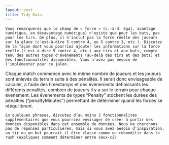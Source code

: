 ```yaml
---
layout: post
title: Tidy Data
---
```


```
Vous remarquerez que le champ de « force » (c.-à-d. égal, avantage numérique, en désavantage numérique) n'existe que pour les buts, pas pour les tirs. De plus, il n'inclut pas la force réelle des joueurs sur la glace (c'est-à-dire 5 contre 4, ou 5 contre 3, etc.). Discutez de la façon dont vous pourriez ajouter les informations sur la force réelle (c'est-à-dire 5 contre 4, etc.) aux tirs et aux buts, compte tenu des autres types d'événements (au-delà des tirs et des buts) et des fonctionnalités disponibles. Vous n'avez pas besoin de l'implémenter pour ce jalon.
```
Chaque match commence avec le même nombre de joueurs et les joueurs sont enlevés du terrain suite à des pénalités. Il serait donc envisageable de calculer, à l’aide des timestamps et des événements définissants les différents penalités, combien de joueurs il y a sur le terrain pour chaque évenement. Les évenements de types “Penalty” stockent les durées des pénalties (“penaltyMinutes”) permettant de détérminer quand les forces se rééquilibrent.


```
En quelques phrases, discutez d’au moins 3 fonctionnalités supplémentaires que vous pourriez envisager de créer à partir des données disponibles dans cet ensemble de données. Nous ne cherchons pas de réponses particulières, mais si vous avez besoin d’inspiration, un tir ou un but pourrait-il être classé comme un rebond/tir dans le rush (expliquez comment déterminer entre ceux-ci?
```

